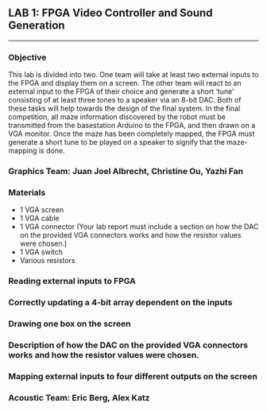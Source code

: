 ## LAB 1: FPGA Video Controller and Sound Generation

---

### Objective
This lab is divided into two. One team will take at least two external inputs to the FPGA and display them on a screen. The other team will react to an external input to the FPGA of their choice and generate a short ‘tune’ consisting of at least three tones to a speaker via an 8-bit DAC. Both of these tasks will help towards the design of the final system. In the final competition, all maze information discovered by the robot must be transmitted from the basestation Arduino to the FPGA, and then drawn on a VGA monitor. Once the maze has been completely mapped, the FPGA must generate a short tune to be played on a speaker to signify that the maze-mapping is done.

### Graphics Team: Juan Joel Albrecht, Christine Ou, Yazhi Fan

### Materials
* 1 VGA screen
* 1 VGA cable
* 1 VGA connector (Your lab report must include a section on how the DAC on the provided VGA connectors works and how the resistor values were chosen.)
* 1 VGA switch
* Various resistors

### Reading external inputs to FPGA

### Correctly updating a 4-bit array dependent on the inputs

### Drawing one box on the screen

### Description of how the DAC on the provided VGA connectors works and how the resistor values were chosen.

### Mapping external inputs to four different outputs on the screen

### Acoustic Team: Eric Berg, Alex Katz
